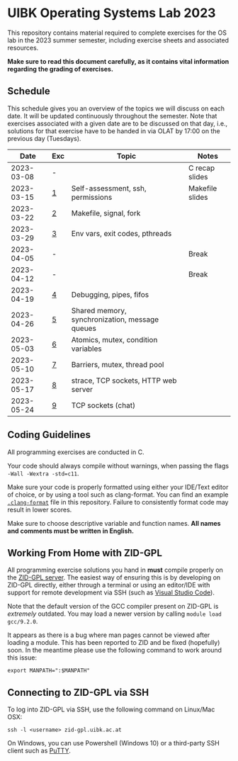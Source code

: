 # UIBK Operating Systems Lab 2023

This repository contains material required to complete exercises for the OS lab in the 2023 summer semester, including exercise sheets and associated resources.

**Make sure to read this document carefully, as it contains vital information regarding the grading of exercises.**

## Schedule

This schedule gives you an overview of the topics we will discuss on each date. It will be updated continuously throughout the semester.
Note that exercises associated with a given date are to be discussed on that day, i.e., solutions for that exercise have to be handed in via OLAT by 17:00 on the previous day (Tuesdays).

| Date       | Exc              | Topic                                                 | Notes               |
| ---------- | ---------------- | -------------------------------------                 | ------------------- |
| 2023-03-08 | -                |                                                       | C recap slides    |
| 2023-03-15 | [1](exercise01/) | Self-assessment, ssh, permissions                     | Makefile slides   |
| 2023-03-22 | [2](exercise02/) | Makefile, signal, fork                                |                   |
| 2023-03-29 | [3](exercise03/) | Env vars, exit codes, pthreads                        |                   |
| 2023-04-05 | -                |                                                       | Break             |
| 2023-04-12 | -                |                                                       | Break             |
| 2023-04-19 | [4](exercise04/) | Debugging, pipes, fifos                               |                   |
| 2023-04-26 | [5](exercise05/) | Shared memory, synchronization, message queues        |                   |
| 2023-05-03 | [6](exercise06/) | Atomics, mutex, condition variables                   |                   |
| 2023-05-10 | [7](exercise07/) | Barriers, mutex, thread pool                          |                   |
| 2023-05-17 | [8](exercise08/) | strace, TCP sockets, HTTP web server                  |                   |
| 2023-05-24 | [9](exercise09/) | TCP sockets (chat)                                    |                   |

## Coding Guidelines

All programming exercises are conducted in C.

Your code should always compile without warnings, when passing the flags `-Wall -Wextra -std=c11`.

Make sure your code is properly formatted using either your IDE/Text editor of choice, or by using a tool such as clang-format.
You can find an example [`.clang-format`](.clang-format) file in this repository.
Failure to consistently format code may result in lower scores.

Make sure to choose descriptive variable and function names.
**All names and comments must be written in English.**

## Working From Home with ZID-GPL

All programming exercise solutions you hand in **must** compile properly on the [ZID-GPL server](https://www.uibk.ac.at/zid/systeme/linux/lpccs_4/benutzeranleitung_zid-gpl.html).
The easiest way of ensuring this is by developing on ZID-GPL directly, either through a terminal or using an editor/IDE with support for remote development via SSH (such as [Visual Studio Code](https://code.visualstudio.com/docs/remote/ssh)).

Note that the default version of the GCC compiler present on ZID-GPL is _extremely_ outdated.
You may load a newer version by calling `module load gcc/9.2.0`.

It appears as there is a bug where man pages cannot be viewed after loading a module.
This has been reported to ZID and be fixed (hopefully) soon.
In the meantime please use the following command to work around this issue:

`export MANPATH=":$MANPATH"`

## Connecting to ZID-GPL via SSH

To log into ZID-GPL via SSH, use the following command on Linux/Mac OSX:

`ssh -l <username> zid-gpl.uibk.ac.at`

On Windows, you can use Powershell (Windows 10) or a third-party SSH client
such as [PuTTY](https://www.putty.org/).
